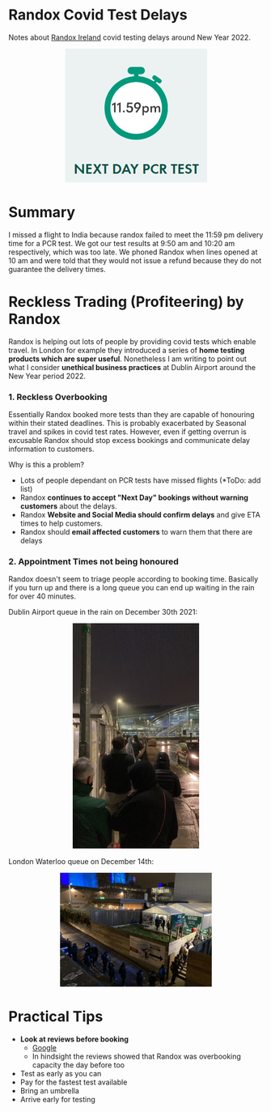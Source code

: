 # Randox Covid Test Delays
Notes about [Randox Ireland](https://booking.randox.ie/) covid testing delays around New Year 2022.
<p align="center">
  <img src="https://github.com/FergM/chronological-blog/blob/main/2022/images/2022-01-01_Randox_Next_Day_Covid_Test.PNG" />
</p>

# Summary
I missed a flight to India because randox failed to meet the 11:59 pm delivery time for a PCR test. We got our test results at 9:50 am and 10:20 am respectively, which was too late. We phoned Randox when lines opened at 10 am and were told that they would not issue a refund because they do not guarantee the delivery times.

# Reckless Trading (Profiteering) by Randox
Randox is helping out lots of people by providing covid tests which enable travel. In London for example they introduced a series of **home testing products which are super useful**. Nonetheless I am writing to point out what I consider **unethical business practices** at Dublin Airport around the New Year period 2022.

### **1. Reckless Overbooking**
Essentially Randox booked more tests than they are capable of honouring within their stated deadlines. This is probably exacerbated by Seasonal travel and spikes in covid test rates. However, even if getting overrun is excusable Randox should stop excess bookings and communicate delay information to customers.

Why is this a problem?
* Lots of people dependant on PCR tests have missed flights (*ToDo: add list)
* Randox **continues to accept "Next Day" bookings without warning customers** about the delays.
* Randox **Website and Social Media should confirm delays** and give ETA times to help customers.
* Randox should **email affected customers** to warn them that there are delays


### 2. Appointment Times not being honoured
Randox doesn't seem to triage people according to booking time. Basically if you turn up and there is a long queue you can end up waiting in the rain for over 40 minutes.

Dublin Airport queue in the rain on December 30th 2021:
<p align="center">
  <img src="https://github.com/FergM/chronological-blog/blob/main/2022/images/2021-12-30_Randox_Dublin_Airport.jpg" width="250"/>
</p>

London Waterloo queue on December 14th:
<p align="center">
  <img src="https://github.com/FergM/chronological-blog/blob/main/2022/images/2021-12-14_Randox_London_Waterloo.jpg" width="300"/>
</p>

# Practical Tips
* **Look at reviews before booking**
    * [Google](https://www.google.com/search?q=randox+dublin+airport)
    * In hindsight the reviews showed that Randox was overbooking capacity the day before too
* Test as early as you can
* Pay for the fastest test available
* Bring an umbrella
* Arrive early for testing
